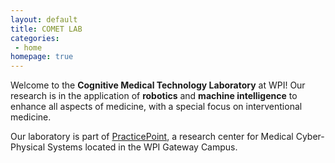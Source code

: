 ```yaml
---
layout: default
title: COMET LAB
categories:
 - home
homepage: true
---
```

Welcome to the **Cognitive Medical Technology Laboratory** at WPI!
Our research is in the application of **robotics** and **machine intelligence** to
enhance all aspects of medicine, with a special focus on interventional medicine.

Our laboratory is part of [PracticePoint](https://www.wpi.edu/research/centers/medical-cyber-physical-systems),
a research center for Medical Cyber-Physical Systems located in the WPI Gateway Campus.
